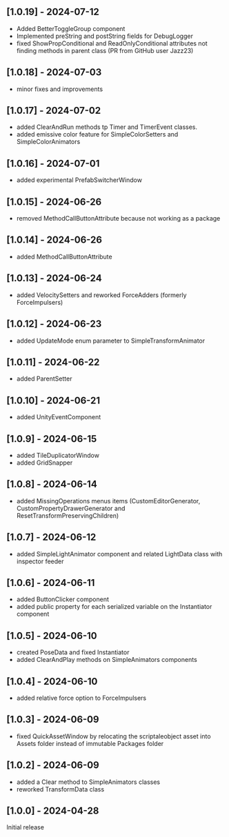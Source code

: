 ## [1.0.19] - 2024-07-12

- Added BetterToggleGroup component
- Implemented preString and postString fields for DebugLogger
- fixed ShowPropConditional and ReadOnlyConditional attributes not finding methods in parent class (PR from GitHub user Jazz23)

## [1.0.18] - 2024-07-03

- minor fixes and improvements

## [1.0.17] - 2024-07-02

- added ClearAndRun methods tp Timer and TimerEvent classes.
- added emissive color feature for SimpleColorSetters and SimpleColorAnimators

## [1.0.16] - 2024-07-01

- added experimental PrefabSwitcherWindow

## [1.0.15] - 2024-06-26

- removed MethodCallButtonAttribute because not working as a package

## [1.0.14] - 2024-06-26

- added MethodCallButtonAttribute

## [1.0.13] - 2024-06-24

- added VelocitySetters and reworked ForceAdders (formerly ForceImpulsers)

## [1.0.12] - 2024-06-23

- added UpdateMode enum parameter to SimpleTransformAnimator

## [1.0.11] - 2024-06-22

- added ParentSetter

## [1.0.10] - 2024-06-21

- added UnityEventComponent

## [1.0.9] - 2024-06-15

- added TileDuplicatorWindow
- added GridSnapper

## [1.0.8] - 2024-06-14

- added MissingOperations menus items (CustomEditorGenerator, CustomPropertyDrawerGenerator and ResetTransformPreservingChildren)

## [1.0.7] - 2024-06-12

- added SimpleLightAnimator component and related LightData class with inspector feeder

## [1.0.6] - 2024-06-11

- added ButtonClicker component
- added public property for each serialized variable on the Instantiator component

## [1.0.5] - 2024-06-10

- created PoseData and fixed Instantiator
- added ClearAndPlay methods on SimpleAnimators components

## [1.0.4] - 2024-06-10

- added relative force option to ForceImpulsers

## [1.0.3] - 2024-06-09

- fixed QuickAssetWindow by relocating the scriptaleobject asset into Assets folder instead of immutable Packages folder

## [1.0.2] - 2024-06-09

- added a Clear method to SimpleAnimators classes
- reworked TransformData class

## [1.0.0] - 2024-04-28

Initial release